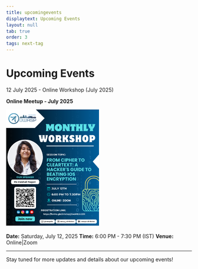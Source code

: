 ```yaml
---
title: upcomingevents
displaytext: Upcoming Events
layout: null
tab: true
order: 3
tags: next-tag
---
```


# Upcoming Events

<!-- [Coming Soon](assets/images/coming_soon_.gif) -->
<summary>12 July 2025 - Online Workshop (July 2025)</summary>
<p>
  <strong>Online Meetup - July 2025</strong>
  <br>
  <div>
    <img src="assets/images/events/July'25/Monthly workshop OWASP- July 12.png" alt="Event Poster" width="50%">
  </div> 
  <br>
  <strong>Date:</strong> Saturday, July 12, 2025
  <strong>Time:</strong> 6:00 PM - 7:30 PM (IST)
  <strong>Venue:</strong> Online|Zoom
  <br>
</p>


---

Stay tuned for more updates and details about our upcoming events!
